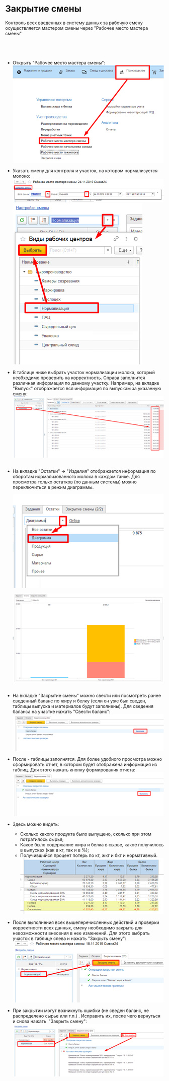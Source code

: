 # Закрытие смены


Контроль всех введенных в систему данных за рабочую смену осуществляется
мастером смены через "Рабочее место мастера смены"

 

 

- Открыть "Рабочее место мастера смены":  
    ![](CloseWorkShift.assets/drex_zakrytie_smeny_2_custom.png)

-   Указать смену для контроля и участок, на котором нормализуется
    молоко:  
![](CloseWorkShift.assets/drex_zakrytie_smeny_2_custom_2.png)  
![](CloseWorkShift.assets/drex_zakrytie_smeny_2_custom_3.png)
    
-   В таблице ниже выбрать участок нормализации молока, который
    необходимо проверить на корректность. Справа заполнится различная
    информация по данному участку. Например, на вкладке "Выпуск"
    отображается вся информация по выпускам за указанную смену:  
![](CloseWorkShift.assets/drex_zakrytie_smeny_2_custom_4.png) 
    
-   На вкладке "Остатки" -\> "Изделия" отображается информация по
    оборотам нормализованного молока в каждом танке.
    Для просмотра только остатков (по данным системы) можно
    переключиться в режим диаграммы.  

    ![](../../../Separation/CheckWorkShift/CloseWorkShift/CloseWorkShift.assets/image-20200818100020720.png)
    
    ![image-20201111093149378](CloseWorkShift.assets/image-20201111093149378.png) 
    
-   На вкладке "Закрытие смены" можно свести или посмотреть ранее сведенный
    баланс по жиру и белку (если он уже был сведен, таблицы выпуска и
    материалов будут заполнены). Для сведения баланса на участке нажать
    "Свести баланс":  
![](CloseWorkShift.assets/drex_zakrytie_smeny_2_custom_6.png)
    
- После - таблицы заполнятся. Для более удобного просмотра можно
    сформировать отчет, в котором будет отображена информация из таблиц.
    Для этого нажать кнопку формирования отчета:  
![](CloseWorkShift.assets/drex_zakrytie_smeny_2_custom_7.png)
    
- Здесь можно видеть:
    -   Сколько какого продукта было выпущено, сколько при этом потратилось
    сырья;
  -   Какое было содержание жира и белка в сырье, какое получилось в
    выпусках (как в кг, так и в %);
  -   Получившийся процент потерь по кг, жкг и бкг и нормативный.  
![image-20201111094223719](CloseWorkShift.assets/image-20201111094223719.png)
  
-   После выполнения всех вышеперечисленных действий и проверки
    корректности всех данных, смену необходимо закрыть для невозможности
    внесения в нее изменений. Для этого выбрать участок в таблице слева
    и нажать "Закрыть смену":  
![](CloseWorkShift.assets/drex_zakrytie_smeny_2_custom_9.png)
    
-   При закрытии могут возникнуть ошибки (не сведен баланс, не
    распределено сырье или т.п.) . Исправить их, после чего вернуться и
    снова нажать  "Закрыть смену":  
![](CloseWorkShift.assets/drex_zakrytie_smeny_2_custom_10.png)
